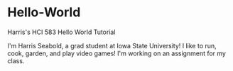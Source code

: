 # Hello-World
Harris's HCI 583 Hello World Tutorial

I'm Harris Seabold, a grad student at Iowa State University!
I like to run, cook, garden, and play video games!
I'm working on an assignment for my class.
